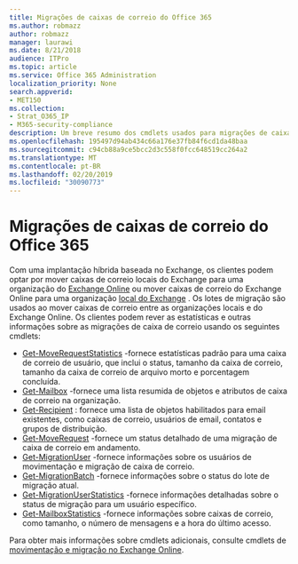 ```yaml
---
title: Migrações de caixas de correio do Office 365
ms.author: robmazz
author: robmazz
manager: laurawi
ms.date: 8/21/2018
audience: ITPro
ms.topic: article
ms.service: Office 365 Administration
localization_priority: None
search.appverid:
- MET150
ms.collection:
- Strat_O365_IP
- M365-security-compliance
description: Um breve resumo dos cmdlets usados para migrações de caixa de correio do Office 365.
ms.openlocfilehash: 195497d94ab434c66a176e37fb84f6cd1da48baa
ms.sourcegitcommit: c94cb88a9ce5bcc2d3c558f0fcc648519cc264a2
ms.translationtype: MT
ms.contentlocale: pt-BR
ms.lasthandoff: 02/20/2019
ms.locfileid: "30090773"
---
```

# <a name="office-365-mailbox-migrations"></a>Migrações de caixas de correio do Office 365
Com uma implantação híbrida baseada no Exchange, os clientes podem optar por mover caixas de correio locais do Exchange para uma organização do [Exchange Online](https://docs.microsoft.com/Exchange/exchange-online) ou mover caixas de correio do Exchange Online para uma organização [local do Exchange](https://docs.microsoft.com/Exchange/exchange-server) . Os lotes de migração são usados ao mover caixas de correio entre as organizações locais e do Exchange Online. Os clientes podem rever as estatísticas e outras informações sobre as migrações de caixa de correio usando os seguintes cmdlets:

- [Get-MoveRequestStatistics](https://docs.microsoft.com/powershell/module/exchange/move-and-migration/Get-MoveRequestStatistics?view=exchange-ps) -fornece estatísticas padrão para uma caixa de correio de usuário, que inclui o status, tamanho da caixa de correio, tamanho da caixa de correio de arquivo morto e porcentagem concluída.
- [Get-Mailbox](https://docs.microsoft.com/powershell/module/exchange/mailboxes/Get-Mailbox?view=exchange-ps
) -fornece uma lista resumida de objetos e atributos de caixa de correio na organização.
- [Get-Recipient](https://docs.microsoft.com/powershell/module/exchange/users-and-groups/Get-Recipient?view=exchange-ps) : fornece uma lista de objetos habilitados para email existentes, como caixas de correio, usuários de email, contatos e grupos de distribuição.
- [Get-MoveRequest](https://docs.microsoft.com/powershell/module/exchange/move-and-migration/Get-MoveRequest?view=exchange-ps) -fornece um status detalhado de uma migração de caixa de correio em andamento.
- [Get-MigrationUser](https://docs.microsoft.com/powershell/module/exchange/move-and-migration/Get-MigrationUser?view=exchange-ps) -fornece informações sobre os usuários de movimentação e migração de caixa de correio.
- [Get-MigrationBatch](https://docs.microsoft.com/powershell/module/exchange/move-and-migration/Get-MigrationBatch?view=exchange-ps) -fornece informações sobre o status do lote de migração atual.
- [Get-MigrationUserStatistics](https://docs.microsoft.com/powershell/module/exchange/move-and-migration/Get-MigrationUserStatistics?view=exchange-ps) -fornece informações detalhadas sobre o status de migração para um usuário específico.
- [Get-MailboxStatistics](https://docs.microsoft.com/powershell/module/exchange/mailboxes/Get-MailboxStatistics?view=exchange-ps) -fornece informações sobre caixas de correio, como tamanho, o número de mensagens e a hora do último acesso.

Para obter mais informações sobre cmdlets adicionais, consulte cmdlets de [movimentação e migração no Exchange Online](https://docs.microsoft.com/powershell/exchange/exchange-online/exchange-online-powershell?view=exchange-ps).
